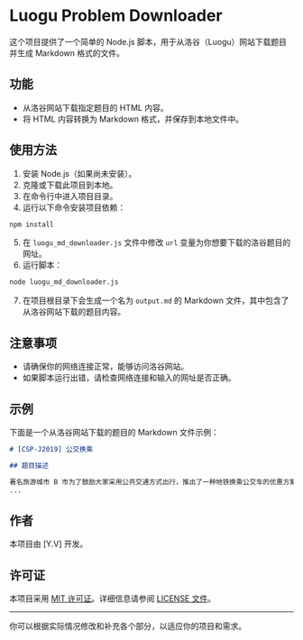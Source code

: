 # Luogu Problem Downloader

这个项目提供了一个简单的 Node.js 脚本，用于从洛谷（Luogu）网站下载题目并生成 Markdown 格式的文件。

## 功能

- 从洛谷网站下载指定题目的 HTML 内容。
- 将 HTML 内容转换为 Markdown 格式，并保存到本地文件中。

## 使用方法

1. 安装 Node.js（如果尚未安装）。
2. 克隆或下载此项目到本地。
3. 在命令行中进入项目目录。
4. 运行以下命令安装项目依赖：

```bash
npm install
```

5. 在 `luogu_md_downloader.js` 文件中修改 `url` 变量为你想要下载的洛谷题目的网址。
6. 运行脚本：

```bash
node luogu_md_downloader.js
```

7. 在项目根目录下会生成一个名为 `output.md` 的 Markdown 文件，其中包含了从洛谷网站下载的题目内容。

## 注意事项

- 请确保你的网络连接正常，能够访问洛谷网站。
- 如果脚本运行出错，请检查网络连接和输入的网址是否正确。

## 示例

下面是一个从洛谷网站下载的题目的 Markdown 文件示例：

```markdown
# [CSP-J2019] 公交换乘

## 题目描述

著名旅游城市 B 市为了鼓励大家采用公共交通方式出行，推出了一种地铁换乘公交车的优惠方案：
...
```

## 作者

本项目由 [Y.V] 开发。

## 许可证

本项目采用 [MIT 许可证](LICENSE)。详细信息请参阅 [LICENSE 文件](LICENSE)。

---

你可以根据实际情况修改和补充各个部分，以适应你的项目和需求。

